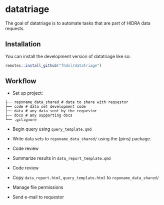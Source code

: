 
<!-- README.md is generated from README.Rmd. Please edit that file -->

# datatriage

<!-- badges: start -->
<!-- badges: end -->

The goal of datatriage is to automate tasks that are part of HIDRA
data requests.

## Installation

You can install the development version of datatriage like so:

``` r
remotes::install_github("fhdsl/datatriage")
```

## Workflow

- Set up project:

<!-- -->

    ├── reponame_data_shared # data to share with requestor
    ├── code # data set development code
    ├── data # any data sent by the requestor
    ├── docs # any supporting docs
    └── .gitignore

    

- Begin query using `query_template.qmd`

- Write data sets to `reponame_data_shared/` using the {pins} package.

- Code review

- Summarize results in `data_report_template.qmd`

- Code review

- Copy `data_report.html`, `query_template.html` to
  `reponame_data_shared/`

- Manage file permissions

- Send e-mail to requestor
